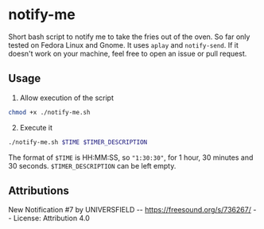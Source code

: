 # notify-me

Short bash script to notify me to take the fries out of the oven. So far only tested on Fedora Linux and Gnome. It uses `aplay` and `notify-send`. If it doesn't work on your machine, feel free to open an issue or pull request.

## Usage

1. Allow execution of the script
```bash
chmod +x ./notify-me.sh
```

2. Execute it 
```bash
./notify-me.sh $TIME $TIMER_DESCRIPTION
```
The format of `$TIME` is HH:MM:SS, so `"1:30:30"`, for 1 hour, 30 minutes and 30 seconds.
`$TIMER_DESCRIPTION` can be left empty.

## Attributions

New Notification #7 by UNIVERSFIELD -- https://freesound.org/s/736267/ -- License: Attribution 4.0
